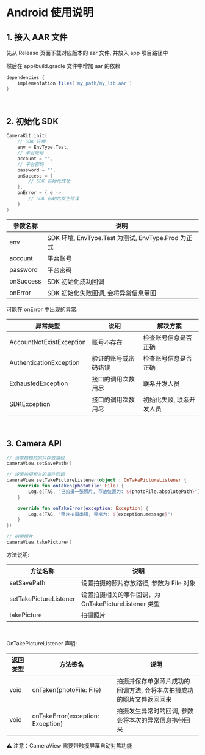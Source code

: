 # Android 使用说明

## 1. 接入 AAR 文件

先从 Release 页面下载对应版本的 aar 文件, 并放入 app 项目路径中

然后在 app/build.gradle 文件中增加 aar 的依赖

```gradle
dependencies {
    implementation files('my_path/my_lib.aar')
}
```

<br/>

## 2. 初始化 SDK

```Kotlin
CameraKit.init(
    // SDK 环境
    env = EnvType.Test, 
    // 平台账号
    account = "", 
    // 平台密码
    password = "",
    onSuccess = {
        // SDK 初始化成功
    },
    onError = { e ->
        // SDK 初始化发生错误
    }
)
```

| 参数名称 | 说明 |
| ----- | ----- |
| env | SDK 环境, EnvType.Test 为测试, EnvType.Prod 为正式 |
| account | 平台账号 |
| password | 平台密码 |
| onSuccess | SDK 初始化成功回调 |
| onError | SDK 初始化失败回调, 会将异常信息带回 |

可能在 onError 中出现的异常:

| 异常类型 | 说明 | 解决方案 |
| ----- | ----- | -----|
| AccountNotExistException | 账号不存在 | 检查账号信息是否正确 |
| AuthenticationException | 验证的账号或密码错误 | 检查账号信息是否正确 |
| ExhaustedException | 接口的调用次数用尽 | 联系开发人员 |
| SDKException | 接口的调用次数用尽 | 初始化失败, 联系开发人员 |

<br/>

## 3. Camera API

```Kotlin
// 设置拍摄的照片存放路径
cameraView.setSavePath()

// 设置拍摄相关的事件回调
cameraView.setTakePictureListener(object : OnTakePictureListener {
    override fun onTaken(photoFile: File) {
        Log.e(TAG, "已拍摄一张照片, 存放位置为: ${photoFile.absolutePath}")
    }

    override fun onTakeError(exception: Exception) {
        Log.e(TAG, "照片拍摄出错, 异常为: ${exception.message}")
    }
})

// 拍摄照片
cameraView.takePicture()
```


方法说明:

| 方法名称 | 说明 |
| ----- | ----- |
| setSavePath | 设置拍摄的照片存放路径, 参数为 File 对象 |
| setTakePictureListener | 设置拍摄相关的事件回调，为 OnTakePictureListener 类型 |
| takePicture | 拍摄照片 |

<br/>

OnTakePictureListener 声明:

| 返回类型 | 方法签名 | 说明 |
| ----- | ----- | ----- |
| void | onTaken(photoFile: File) | 拍摄并保存单张照片成功的回调方法, 会将本次拍摄成功的照片文件返回回来 |
| void | onTakeError(exception: Exception) | 拍摄发生异常时的回调, 参数会将本次的异常信息携带回来 |


⚠️ 注意：CameraView 需要带触摸屏幕自动对焦功能

